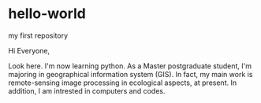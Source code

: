 # hello-world
my first repository

Hi Everyone,

Look here. I'm now learning python. 
As a Master postgraduate student, I'm majoring in geographical information system (GIS). 
In fact, my main work is remote-sensing image processing in ecological aspects, at present.
In addition, I am intrested in computers and codes.
